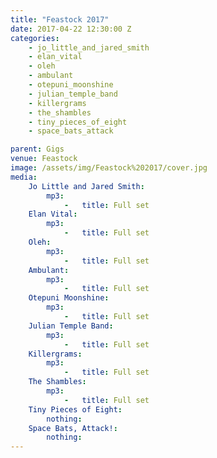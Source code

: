 ```yaml
---
title: "Feastock 2017"
date: 2017-04-22 12:30:00 Z
categories:
    - jo_little_and_jared_smith
    - elan_vital
    - oleh
    - ambulant
    - otepuni_moonshine
    - julian_temple_band
    - killergrams
    - the_shambles
    - tiny_pieces_of_eight
    - space_bats_attack

parent: Gigs
venue: Feastock
image: /assets/img/Feastock%202017/cover.jpg
media:
    Jo Little and Jared Smith:
        mp3:
            -   title: Full set
    Elan Vital:
        mp3:
            -   title: Full set
    Oleh:
        mp3:
            -   title: Full set
    Ambulant:
        mp3:
            -   title: Full set
    Otepuni Moonshine:
        mp3:
            -   title: Full set
    Julian Temple Band:
        mp3:
            -   title: Full set
    Killergrams:
        mp3:
            -   title: Full set
    The Shambles:
        mp3:
            -   title: Full set
    Tiny Pieces of Eight:
        nothing:
    Space Bats, Attack!:
        nothing:
---
```


